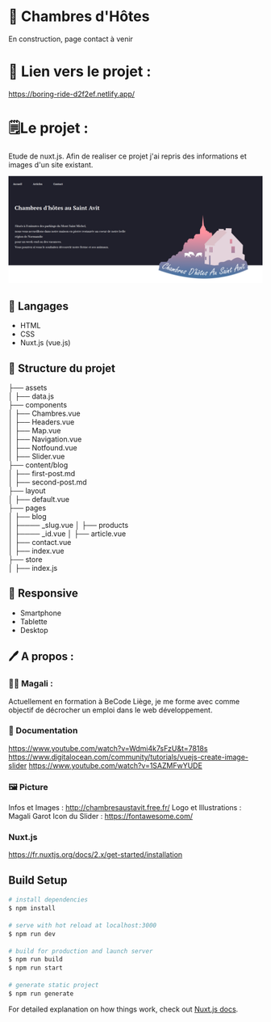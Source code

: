 # 🏡 Chambres d'Hôtes

En construction, page contact à venir

# 🔗 Lien vers le projet : 

https://boring-ride-d2f2ef.netlify.app/

# 🗒Le projet :

Etude de nuxt.js. Afin de realiser ce projet j'ai repris des informations et images d'un site existant.

![<Visuel>](/assets/picture/capture.png)

## 🔧 Langages

* HTML
* CSS
* Nuxt.js (vue.js)

## 📁 Structure du projet

├── assets </br>
│ ├── data.js</br>
├── components </br>
│ ├── Chambres.vue</br>
│ ├── Headers.vue</br>
│ ├── Map.vue</br>
│ ├── Navigation.vue</br>
│ ├── Notfound.vue</br>
│ ├── Slider.vue</br>
├── content/blog</br>
│ ├── first-post.md</br>
│ ├── second-post.md</br>
├── layout</br>
│ ├── default.vue</br>
├── pages</br>
│ ├── blog </br>
│ ├──── _slug.vue
│ ├── products</br>
│ ├──── _id.vue
│ ├── article.vue </br>
│ ├── contact.vue </br>
│ ├── index.vue </br>
├── store</br>
│ ├── index.js </br>

## 📱 Responsive
* Smartphone
* Tablette
* Desktop

## 🖊 A propos :

### 👩‍💻 Magali :

Actuellement en formation à BeCode Liège, je me forme avec comme objectif de décrocher un emploi dans le web développement. 

### 📌 Documentation

https://www.youtube.com/watch?v=Wdmi4k7sFzU&t=7818s
https://www.digitalocean.com/community/tutorials/vuejs-create-image-slider
https://www.youtube.com/watch?v=1SAZMFwYUDE

### 🖼 Picture
Infos et Images : http://chambresaustavit.free.fr/
Logo et Illustrations : Magali Garot
Icon du Slider : https://fontawesome.com/

### Nuxt.js
https://fr.nuxtjs.org/docs/2.x/get-started/installation

## Build Setup

```bash
# install dependencies
$ npm install

# serve with hot reload at localhost:3000
$ npm run dev

# build for production and launch server
$ npm run build
$ npm run start

# generate static project
$ npm run generate
```

For detailed explanation on how things work, check out [Nuxt.js docs](https://nuxtjs.org).
